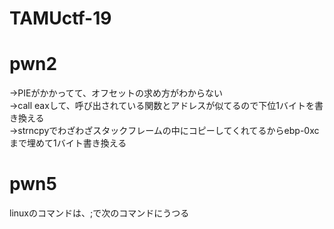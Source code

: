 # TAMUctf-19
# pwn2
→PIEがかかってて、オフセットの求め方がわからない  
→call eaxして、呼び出されている関数とアドレスが似てるので下位1バイトを書き換える  
→strncpyでわざわざスタックフレームの中にコピーしてくれてるからebp-0xcまで埋めて1バイト書き換える  

# pwn5
linuxのコマンドは、;で次のコマンドにうつる  